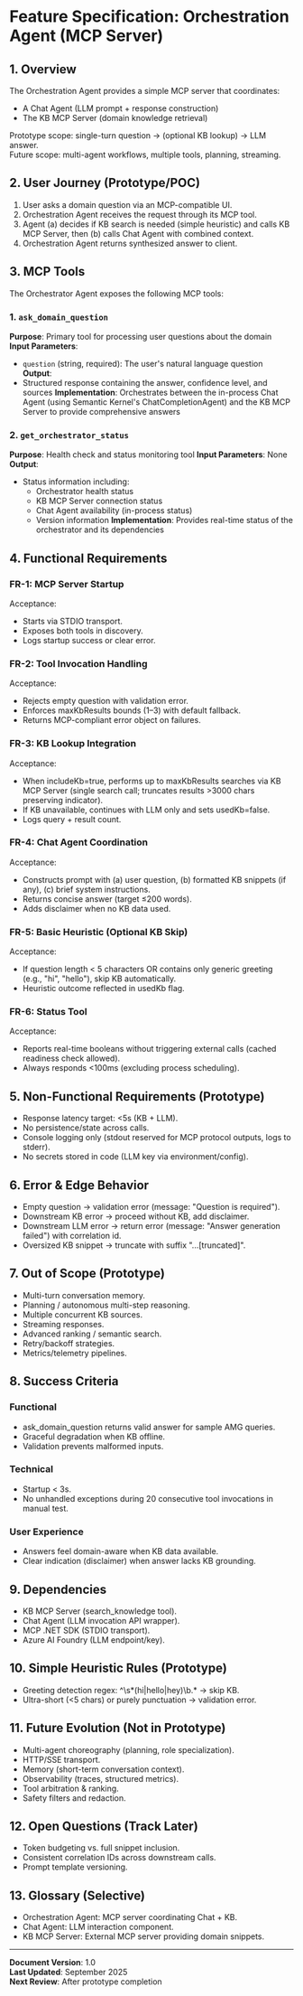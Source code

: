 # Feature Specification: Orchestration Agent (MCP Server)

## 1. Overview
The Orchestration Agent provides a simple MCP server that coordinates:
- A Chat Agent (LLM prompt + response construction)
- The KB MCP Server (domain knowledge retrieval)

Prototype scope: single-turn question → (optional KB lookup) → LLM answer.  
Future scope: multi-agent workflows, multiple tools, planning, streaming.

## 2. User Journey (Prototype/POC)
1. User asks a domain question via an MCP-compatible UI.
2. Orchestration Agent receives the request through its MCP tool.
3. Agent (a) decides if KB search is needed (simple heuristic) and calls KB MCP Server, then (b) calls Chat Agent with combined context.
4. Orchestration Agent returns synthesized answer to client.

## 3. MCP Tools

The Orchestrator Agent exposes the following MCP tools:

### 1. `ask_domain_question`
**Purpose**: Primary tool for processing user questions about the domain
**Input Parameters**:
- `question` (string, required): The user's natural language question
**Output**: 
- Structured response containing the answer, confidence level, and sources
**Implementation**: Orchestrates between the in-process Chat Agent (using Semantic Kernel's ChatCompletionAgent) and the KB MCP Server to provide comprehensive answers

### 2. `get_orchestrator_status`
**Purpose**: Health check and status monitoring tool
**Input Parameters**: None
**Output**: 
- Status information including:
  - Orchestrator health status
  - KB MCP Server connection status
  - Chat Agent availability (in-process status)
  - Version information
**Implementation**: Provides real-time status of the orchestrator and its dependencies

## 4. Functional Requirements

### FR-1: MCP Server Startup
Acceptance:
- Starts via STDIO transport.
- Exposes both tools in discovery.
- Logs startup success or clear error.

### FR-2: Tool Invocation Handling
Acceptance:
- Rejects empty question with validation error.
- Enforces maxKbResults bounds (1–3) with default fallback.
- Returns MCP-compliant error object on failures.

### FR-3: KB Lookup Integration
Acceptance:
- When includeKb=true, performs up to maxKbResults searches via KB MCP Server (single search call; truncates results >3000 chars preserving indicator).
- If KB unavailable, continues with LLM only and sets usedKb=false.
- Logs query + result count.

### FR-4: Chat Agent Coordination
Acceptance:
- Constructs prompt with (a) user question, (b) formatted KB snippets (if any), (c) brief system instructions.
- Returns concise answer (target ≤200 words).
- Adds disclaimer when no KB data used.

### FR-5: Basic Heuristic (Optional KB Skip)
Acceptance:
- If question length < 5 characters OR contains only generic greeting (e.g., "hi", "hello"), skip KB automatically.
- Heuristic outcome reflected in usedKb flag.

### FR-6: Status Tool
Acceptance:
- Reports real-time booleans without triggering external calls (cached readiness check allowed).
- Always responds <100ms (excluding process scheduling).

## 5. Non-Functional Requirements (Prototype)
- Response latency target: <5s (KB + LLM).
- No persistence/state across calls.
- Console logging only (stdout reserved for MCP protocol outputs, logs to stderr).
- No secrets stored in code (LLM key via environment/config).

## 6. Error & Edge Behavior
- Empty question → validation error (message: "Question is required").
- Downstream KB error → proceed without KB, add disclaimer.
- Downstream LLM error → return error (message: "Answer generation failed") with correlation id.
- Oversized KB snippet → truncate with suffix "...[truncated]".

## 7. Out of Scope (Prototype)
- Multi-turn conversation memory.
- Planning / autonomous multi-step reasoning.
- Multiple concurrent KB sources.
- Streaming responses.
- Advanced ranking / semantic search.
- Retry/backoff strategies.
- Metrics/telemetry pipelines.

## 8. Success Criteria

### Functional
- ask_domain_question returns valid answer for sample AMG queries.
- Graceful degradation when KB offline.
- Validation prevents malformed inputs.

### Technical
- Startup < 3s.
- No unhandled exceptions during 20 consecutive tool invocations in manual test.

### User Experience
- Answers feel domain-aware when KB data available.
- Clear indication (disclaimer) when answer lacks KB grounding.

## 9. Dependencies
- KB MCP Server (search_knowledge tool).
- Chat Agent (LLM invocation API wrapper).
- MCP .NET SDK (STDIO transport).
- Azure AI Foundry (LLM endpoint/key).

## 10. Simple Heuristic Rules (Prototype)
- Greeting detection regex: ^\s*(hi|hello|hey)\b.* → skip KB.
- Ultra-short (<5 chars) or purely punctuation → validation error.

## 11. Future Evolution (Not in Prototype)
- Multi-agent choreography (planning, role specialization).
- HTTP/SSE transport.
- Memory (short-term conversation context).
- Observability (traces, structured metrics).
- Tool arbitration & ranking.
- Safety filters and redaction.

## 12. Open Questions (Track Later)
- Token budgeting vs. full snippet inclusion.
- Consistent correlation IDs across downstream calls.
- Prompt template versioning.

## 13. Glossary (Selective)
- Orchestration Agent: MCP server coordinating Chat + KB.
- Chat Agent: LLM interaction component.
- KB MCP Server: External MCP server providing domain snippets.

---

**Document Version**: 1.0  
**Last Updated**: September 2025  
**Next Review**: After prototype completion
